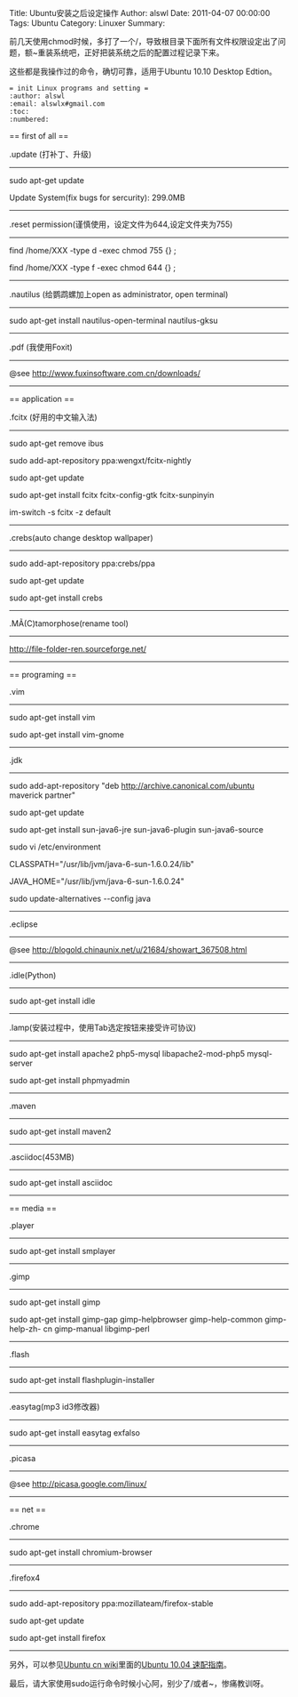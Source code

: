 Title: Ubuntu安装之后设定操作
Author: alswl
Date: 2011-04-07 00:00:00
Tags: Ubuntu
Category: Linuxer
Summary: 

前几天使用chmod时候，多打了一个/，导致根目录下面所有文件权限设定出了问题，额~重装系统吧，正好把装系统之后的配置过程记录下来。

这些都是我操作过的命令，确切可靠，适用于Ubuntu 10.10 Desktop Edtion。

    
    = init Linux programs and setting =
    :author: alswl
    :email: alswlx#gmail.com
    :toc:
    :numbered:

== first of all ==

.update (打补丁、升级)

----  
sudo apt-get update

Update System(fix bugs for sercurity): 299.0MB

----

.reset permission(谨慎使用，设定文件为644,设定文件夹为755)

----  
find /home/XXX -type d -exec chmod 755 {} ;

find /home/XXX -type f -exec chmod 644 {} ;

----

.nautilus (给鹦鹉螺加上open as administrator, open terminal)

----  
sudo apt-get install nautilus-open-terminal nautilus-gksu

----

.pdf (我使用Foxit)

----  
@see http://www.fuxinsoftware.com.cn/downloads/

----

== application ==

.fcitx (好用的中文输入法)

----  
sudo apt-get remove ibus

sudo add-apt-repository ppa:wengxt/fcitx-nightly

sudo apt-get update

sudo apt-get install fcitx fcitx-config-gtk fcitx-sunpinyin

im-switch -s fcitx -z default

----

.crebs(auto change desktop wallpaper)

----  
sudo add-apt-repository ppa:crebs/ppa

sudo apt-get update

sudo apt-get install crebs

----

.MÃ(C)tamorphose(rename tool)

----  
http://file-folder-ren.sourceforge.net/

----

== programing ==

.vim

----  
sudo apt-get install vim

sudo apt-get install vim-gnome

----

.jdk

----  
sudo add-apt-repository "deb http://archive.canonical.com/ubuntu maverick
partner"

sudo apt-get update

sudo apt-get install sun-java6-jre sun-java6-plugin sun-java6-source

sudo vi /etc/environment

CLASSPATH="/usr/lib/jvm/java-6-sun-1.6.0.24/lib"

JAVA_HOME="/usr/lib/jvm/java-6-sun-1.6.0.24"

sudo update-alternatives --config java

----

.eclipse

----  
@see http://blogold.chinaunix.net/u/21684/showart_367508.html

----

.idle(Python)

----  
sudo apt-get install idle

----

.lamp(安装过程中，使用Tab选定按钮来接受许可协议)

----  
sudo apt-get install apache2 php5-mysql libapache2-mod-php5 mysql-server

sudo apt-get install phpmyadmin

----

.maven

----  
sudo apt-get install maven2

----

.asciidoc(453MB)

----  
sudo apt-get install asciidoc

----

== media ==

.player

----  
sudo apt-get install smplayer

----

.gimp

----  
sudo apt-get install gimp

sudo apt-get install gimp-gap gimp-helpbrowser gimp-help-common gimp-help-zh-
cn gimp-manual libgimp-perl

----

.flash

----  
sudo apt-get install flashplugin-installer

----

.easytag(mp3 id3修改器)

----  
sudo apt-get install easytag exfalso

----

.picasa

----  
@see http://picasa.google.com/linux/

----

== net ==

.chrome

----  
sudo apt-get install chromium-browser

----

.firefox4

----  
sudo add-apt-repository ppa:mozillateam/firefox-stable

sudo apt-get update

sudo apt-get install firefox

---- 

另外，可以参见[Ubuntu cn wiki](http://wiki.ubuntu.org.cn/)里面的[Ubuntu 10.04
速配指南](http://wiki.ubuntu.org.cn/Qref/Lucid)。

最后，请大家使用sudo运行命令时候小心阿，别少了/或者~，惨痛教训呀。


